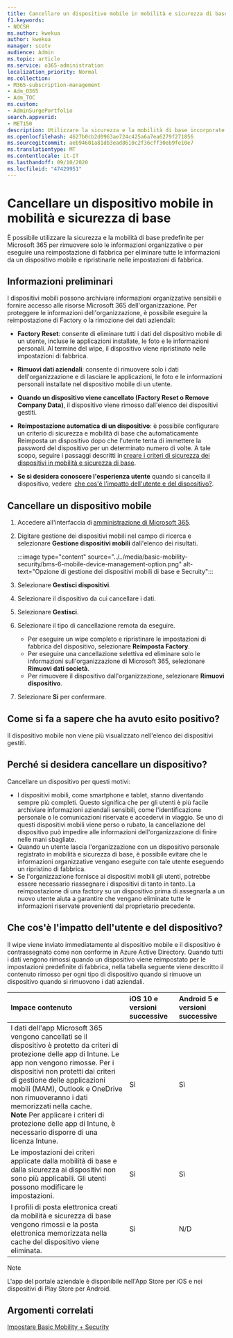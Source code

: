 ```yaml
---
title: Cancellare un dispositivo mobile in mobilità e sicurezza di base
f1.keywords:
- NOCSH
ms.author: kwekua
author: kwekua
manager: scotv
audience: Admin
ms.topic: article
ms.service: o365-administration
localization_priority: Normal
ms.collection:
- M365-subscription-management
- Adm_O365
- Adm_TOC
ms.custom:
- AdminSurgePortfolio
search.appverid:
- MET150
description: Utilizzare la sicurezza e la mobilità di base incorporate per rimuovere le informazioni dai dispositivi registrati.
ms.openlocfilehash: 4627b0cb2d0963ae724c425a6a7ea6279f271856
ms.sourcegitcommit: aeb94601a81db3ead8610c2f36cff30eb9fe10e7
ms.translationtype: MT
ms.contentlocale: it-IT
ms.lasthandoff: 09/10/2020
ms.locfileid: "47429951"
---
```

# <a name="wipe-a-mobile-device-in-basic-mobility-and-security"></a>Cancellare un dispositivo mobile in mobilità e sicurezza di base

È possibile utilizzare la sicurezza e la mobilità di base predefinite per Microsoft 365 per rimuovere solo le informazioni organizzative o per eseguire una reimpostazione di fabbrica per eliminare tutte le informazioni da un dispositivo mobile e ripristinarle nelle impostazioni di fabbrica.

## <a name="before-you-begin"></a>Informazioni preliminari

I dispositivi mobili possono archiviare informazioni organizzative sensibili e fornire accesso alle risorse Microsoft 365 dell'organizzazione. Per proteggere le informazioni dell'organizzazione, è possibile eseguire la reimpostazione di Factory o la rimozione dei dati aziendali:
    
- **Factory Reset**: consente di eliminare tutti i dati del dispositivo mobile di un utente, incluse le applicazioni installate, le foto e le informazioni personali. Al termine del wipe, il dispositivo viene ripristinato nelle impostazioni di fabbrica.
    
- **Rimuovi dati aziendali**: consente di rimuovere solo i dati dell'organizzazione e di lasciare le applicazioni, le foto e le informazioni personali installate nel dispositivo mobile di un utente.   

- **Quando un dispositivo viene cancellato (Factory Reset o Remove Company Data)**, il dispositivo viene rimosso dall'elenco dei dispositivi gestiti.
    
- **Reimpostazione automatica di un dispositivo**: è possibile configurare un criterio di sicurezza e mobilità di base che automaticamente Reimposta un dispositivo dopo che l'utente tenta di immettere la password del dispositivo per un determinato numero di volte. A tale scopo, seguire i passaggi descritti in [creare i criteri di sicurezza dei dispositivi in mobilità e sicurezza di base](create-device-security-policies.md).
    
- **Se si desidera conoscere l'esperienza utente** quando si cancella il dispositivo, vedere  [che cos'è l'impatto dell'utente e del dispositivo?](#whats-the-user-and-device-impact).   

## <a name="wipe-a-mobile-device"></a>Cancellare un dispositivo mobile

1. Accedere all'interfaccia di [amministrazione di Microsoft 365](https://support.microsoft.com/office/758befc4-0888-4009-9f14-0d147402fd23).
    
2. Digitare gestione dei dispositivi mobili nel campo di ricerca e selezionare **Gestione dispositivi mobili** dall'elenco dei risultati. 

    :::image type="content" source="../../media/basic-mobility-security/bms-6-mobile-device-management-option.png" alt-text="Opzione di gestione dei dispositivi mobili di base e Secruity":::

3. Selezionare **Gestisci dispositivi**.

4. Selezionare il dispositivo da cui cancellare i dati.

5. Selezionare **Gestisci**.

6. Selezionare il tipo di cancellazione remota da eseguire.

    - Per eseguire un wipe completo e ripristinare le impostazioni di fabbrica del dispositivo, selezionare **Reimposta Factory**.
    - Per eseguire una cancellazione selettiva ed eliminare solo le informazioni sull'organizzazione di Microsoft 365, selezionare **Rimuovi dati società**.
    - Per rimuovere il dispositivo dall'organizzazione, selezionare **Rimuovi dispositivo**.

7. Selezionare **Sì** per confermare.

## <a name="how-do-i-know-it-worked"></a>Come si fa a sapere che ha avuto esito positivo?

Il dispositivo mobile non viene più visualizzato nell'elenco dei dispositivi gestiti.

## <a name="why-would-you-want-to-wipe-a-device"></a>Perché si desidera cancellare un dispositivo?

Cancellare un dispositivo per questi motivi:

- I dispositivi mobili, come smartphone e tablet, stanno diventando sempre più completi. Questo significa che per gli utenti è più facile archiviare informazioni aziendali sensibili, come l'identificazione personale o le comunicazioni riservate e accedervi in viaggio. Se uno di questi dispositivi mobili viene perso o rubato, la cancellazione del dispositivo può impedire alle informazioni dell'organizzazione di finire nelle mani sbagliate.
- Quando un utente lascia l'organizzazione con un dispositivo personale registrato in mobilità e sicurezza di base, è possibile evitare che le informazioni organizzative vengano eseguite con tale utente eseguendo un ripristino di fabbrica.
- Se l'organizzazione fornisce ai dispositivi mobili gli utenti, potrebbe essere necessario riassegnare i dispositivi di tanto in tanto. La reimpostazione di una factory su un dispositivo prima di assegnarla a un nuovo utente aiuta a garantire che vengano eliminate tutte le informazioni riservate provenienti dal proprietario precedente.

## <a name="whats-the-user-and-device-impact"></a>Che cos'è l'impatto dell'utente e del dispositivo?

Il wipe viene inviato immediatamente al dispositivo mobile e il dispositivo è contrassegnato come non conforme in Azure Active Directory. Quando tutti i dati vengono rimossi quando un dispositivo viene reimpostato per le impostazioni predefinite di fabbrica, nella tabella seguente viene descritto il contenuto rimosso per ogni tipo di dispositivo quando si rimuove un dispositivo quando si rimuovono i dati aziendali.

|**Impace contenuto**|**iOS 10 e versioni successive**|**Android 5 e versioni successive**|
|:-----|:-----|:-----|
|I dati dell'app Microsoft 365 vengono cancellati se il dispositivo è protetto da criteri di protezione delle app di Intune. Le app non vengono rimosse. Per i dispositivi non protetti dai criteri di gestione delle applicazioni mobili (MAM), Outlook e OneDrive non rimuoveranno i dati memorizzati nella cache.<br/>**Note** Per applicare i criteri di protezione delle app di Intune, è necessario disporre di una licenza Intune.|Sì|Sì|
|Le impostazioni dei criteri applicate dalla mobilità di base e dalla sicurezza ai dispositivi non sono più applicabili. Gli utenti possono modificare le impostazioni.|Sì|Sì|
|I profili di posta elettronica creati da mobilità e sicurezza di base vengono rimossi e la posta elettronica memorizzata nella cache del dispositivo viene eliminata.|Sì|N/D|
>[!NOTE] 
>L'app del portale aziendale è disponibile nell'App Store per iOS e nei dispositivi di Play Store per Android.

## <a name="related-topics"></a>Argomenti correlati

[Impostare Basic Mobility + Security](set-up.md)